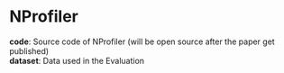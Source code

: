 # NProfiler  
__code__: Source code of NProfiler (will be open source after the paper get published)  
__dataset__: Data used in the Evaluation  

